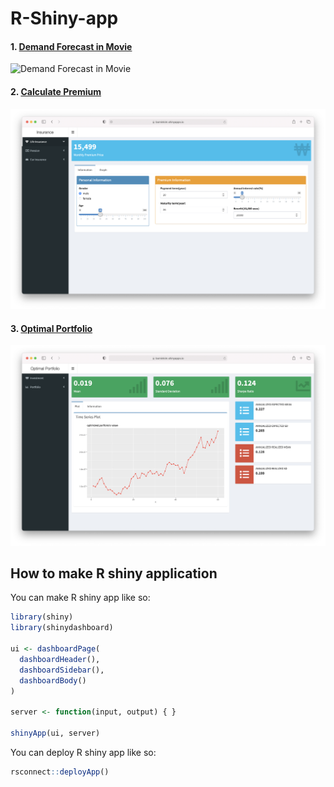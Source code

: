 # R-Shiny-app 

#### 1. [Demand Forecast in Movie](https://bominkim.shinyapps.io/movie/)  
![Demand Forecast in Movie](1-Demand-Forecast-in-Movie.png)
#### 2. [Calculate Premium](https://bominkim.shinyapps.io/insurance/)
![Calculate Premium](2-Calculate-Premium.png)
#### 3. [Optimal Portfolio](https://bominkim.shinyapps.io/optimalportfolio/)
![Optimal Portfolio](3-Optimal-Portfolio.png)

## How to make R shiny application
You can make R shiny app like so:
``` r
library(shiny)
library(shinydashboard)

ui <- dashboardPage(
  dashboardHeader(),
  dashboardSidebar(),
  dashboardBody()
)

server <- function(input, output) { }

shinyApp(ui, server)
```

You can deploy R shiny app like so:
``` r
rsconnect::deployApp()
```
